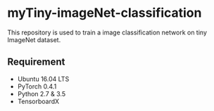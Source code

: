 # myTiny-imageNet-classification
This repository is used to train a image classification network on tiny ImageNet dataset.

## Requirement
* Ubuntu 16.04 LTS
* PyTorch 0.4.1
* Python 2.7 & 3.5
* TensorboardX
